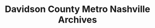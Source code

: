 ---
layout: repo
title: "Davidson County Metro Nashville Archives"
id: 6065
permalink: repos/6065/
---